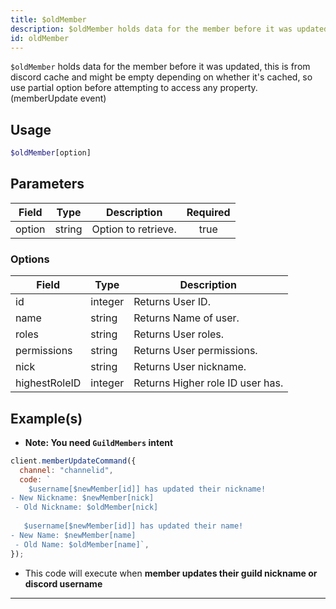```yaml
---
title: $oldMember
description: $oldMember holds data for the member before it was updated, this is from discord cache and might be empty depending on whether it's cached, so use partial option before attempting to access any property. (memberUpdate event)
id: oldMember
---
```


`$oldMember` holds data for the member before it was updated, this is from discord cache and might be empty depending on
whether it's cached, so use partial option before attempting to access any property. (memberUpdate event)

## Usage

```php
$oldMember[option]
```

## Parameters

| Field  | Type   | Description         | Required |
| ------ | ------ | ------------------- | :------: |
| option | string | Option to retrieve. |   true   |

### Options

| Field         | Type    | Description                      |
| ------------- | ------- | -------------------------------- |
| id            | integer | Returns User ID.                 |
| name          | string  | Returns Name of user.            |
| roles         | string  | Returns User roles.              |
| permissions   | string  | Returns User permissions.        |
| nick          | string  | Returns User nickname.           |
| highestRoleID | integer | Returns Higher role ID user has. |

## Example(s)

- **Note: You need `GuildMembers` intent**

```js
client.memberUpdateCommand({
  channel: "channelid",
  code: `
    $username[$newMember[id]] has updated their nickname!
- New Nickname: $newMember[nick]
 - Old Nickname: $oldMember[nick]
 
   $username[$newMember[id]] has updated their name!
- New Name: $newMember[name]
 - Old Name: $oldMember[name]`,
});
```

- This code will execute when **member updates their guild nickname or discord username**

---
